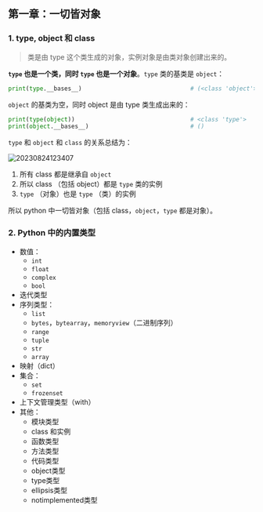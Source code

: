 ## 第一章：一切皆对象

### 1. type, object 和 class
> 类是由 type 这个类生成的对象，实例对象是由类对象创建出来的。

**`type` 也是一个类，同时 `type` 也是一个对象**。`type` 类的基类是 `object`：
```python
print(type.__bases__)                               # (<class 'object'>,)
```

`object` 的基类为空，同时 object 是由 type 类生成出来的：
```python
print(type(object))                                 # <class 'type'>
print(object.__bases__)                             # ()
```

`type` 和 `object` 和 `class` 的关系总结为：

![20230824123407](https://hermione-pic.oss-cn-beijing.aliyuncs.com/vscode/20230824123407.png)

1. 所有 class 都是继承自 `object`
2. 所以 class （包括 object）都是 `type` 类的实例
3. `type` （对象）也是 `type` （类）的实例

所以 python 中一切皆对象（包括 class，`object`，`type` 都是对象）。

### 2. Python 中的内置类型

- 数值：
  - `int`
  - `float`
  - `complex`
  - `bool`
- 迭代类型
- 序列类型：
  - `list`
  - `bytes`，`bytearray`，`memoryview`（二进制序列）
  - `range`
  - `tuple`
  - `str`
  - `array`
- 映射（dict）
- 集合：
  - `set`
  - `frozenset`
- 上下文管理类型（with）
- 其他：
  - 模块类型
  - class 和实例
  - 函数类型
  - 方法类型
  - 代码类型
  - object类型
  - type类型
  - ellipsis类型
  - notimplemented类型
  
